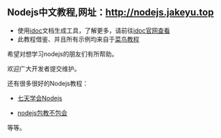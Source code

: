 ## Nodejs中文教程,网址：<http://nodejs.jakeyu.top>

 * 使用[idoc](http://jaywcjlove.github.io/idoc/)文档生成工具，了解更多，请前往[idoc官网查看](http://jaywcjlove.github.io/idoc/)
 * 此教程借鉴、并且所有示例均来自于[菜鸟教程](http://www.runoob.com/nodejs/nodejs-tutorial.html)



希望对想学习nodejs的朋友们有所帮助。

欢迎广大开发者提交维护。

还有很多很好的Nodejs教程：

* [七天学会Nodejs](http://nqdeng.github.io/7-days-nodejs/)

* [nodejs包教不包会](https://github.com/JakeLaoyu/node-lessons)

等等。
